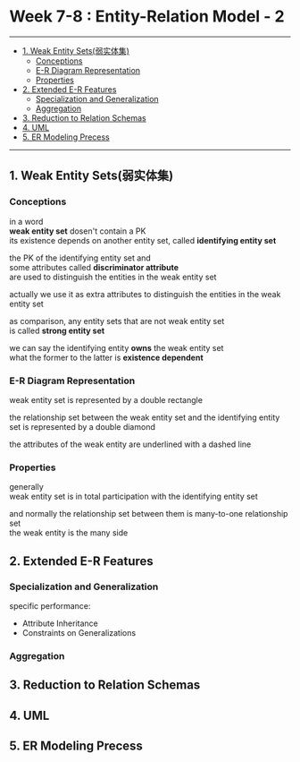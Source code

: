 # Week 7-8 : Entity-Relation Model - 2

---

- [1. Weak Entity Sets(弱实体集)](#1-weak-entity-sets弱实体集)
    - [Conceptions](#conceptions)
    - [E-R Diagram Representation](#e-r-diagram-representation)
    - [Properties](#properties)
- [2. Extended E-R Features](#2-extended-e-r-features)
    - [Specialization and Generalization](#specialization-and-generalization)
    - [Aggregation](#aggregation)
- [3. Reduction to Relation Schemas](#3-reduction-to-relation-schemas)
- [4. UML](#4-uml)
- [5. ER Modeling Precess](#5-er-modeling-precess)

---

## 1. Weak Entity Sets(弱实体集)

### Conceptions

in a word  
**weak entity set** dosen't contain a PK  
its existence depends on another entity set, called **identifying entity set**  

the PK of the identifying entity set and  
some attributes called **discriminator attribute**  
are used to distinguish the entities in the weak entity set  

actually we use it as extra attributes to distinguish the entities in the weak entity set  

as comparison, any entity sets that are not weak entity set  
is called **strong entity set**  

we can say the identifying entity **owns** the weak entity set  
what the former to the latter is **existence dependent**  

### E-R Diagram Representation

weak entity set is represented by a double rectangle  

the relationship set between the weak entity set and the identifying entity set is represented by a double diamond  

the attributes of the weak entity are underlined with a dashed line  

### Properties

generally  
weak entity set is in total participation with the identifying entity set  

and normally the relationship set between them is many-to-one relationship set  
the weak entity is the many side  

## 2. Extended E-R Features

### Specialization and Generalization

specific performance:  

- Attribute Inheritance  
- Constraints on Generalizations  

### Aggregation

## 3. Reduction to Relation Schemas

## 4. UML

## 5. ER Modeling Precess
